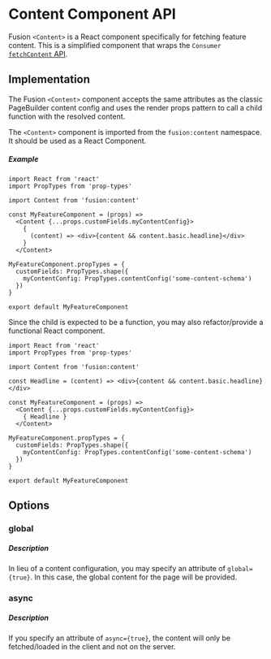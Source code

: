 Content Component API
=====================

Fusion `<Content>` is a React component specifically for fetching feature content. This is a simplified component that wraps the `Consumer` [<code>fetchContent</code> API](./api-consumer.md#fetchContent).

Implementation
--------------

The Fusion `<Content>` component accepts the same attributes as the classic PageBuilder content config and uses the render props pattern to call a child function with the resolved content.

The `<Content>` component is imported from the `fusion:content` namespace. It should be used as a React Component.

##### Example

    import React from 'react'
    import PropTypes from 'prop-types'
    
    import Content from 'fusion:content'
    
    const MyFeatureComponent = (props) =>
      <Content {...props.customFields.myContentConfig}>
        {
          (content) => <div>{content && content.basic.headline}</div>
        }
      </Content>
    
    MyFeatureComponent.propTypes = {
      customFields: PropTypes.shape({
        myContentConfig: PropTypes.contentConfig('some-content-schema')
      })
    }
    
    export default MyFeatureComponent
    

Since the child is expected to be a function, you may also refactor/provide a functional React component.

    import React from 'react'
    import PropTypes from 'prop-types'
    
    import Content from 'fusion:content'
    
    const Headline = (content) => <div>{content && content.basic.headline}</div>
    
    const MyFeatureComponent = (props) =>
      <Content {...props.customFields.myContentConfig}>
        { Headline }
      </Content>
    
    MyFeatureComponent.propTypes = {
      customFields: PropTypes.shape({
        myContentConfig: PropTypes.contentConfig('some-content-schema')
      })
    }
    
    export default MyFeatureComponent
    

Options
-------

### global

##### Description

In lieu of a content configuration, you may specify an attribute of `global={true}`. In this case, the global content for the page will be provided.

### async

##### Description

If you specify an attribute of `async={true}`, the content will only be fetched/loaded in the client and not on the server.